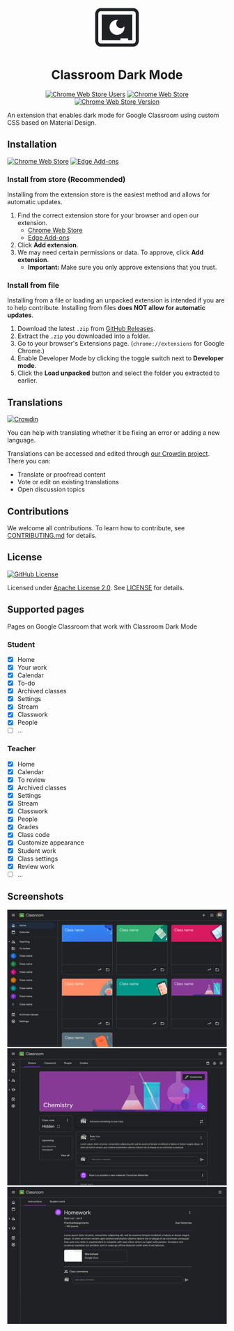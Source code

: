 <p align="center">
  <img width="100" alt="Classroom Dark Mode Logo" src="assets/Logo.png" />
  <h1 align="center">Classroom Dark Mode</h1>
</p>

<div align="center">

[![Chrome Web Store Users](https://img.shields.io/chrome-web-store/users/aaaccioflcfjgpdjonmjcmjkkgonpjfc?label=downloads)](https://chromewebstore.google.com/detail/aaaccioflcfjgpdjonmjcmjkkgonpjfc)
[![Chrome Web Store](https://img.shields.io/chrome-web-store/stars/aaaccioflcfjgpdjonmjcmjkkgonpjfc)](https://chromewebstore.google.com/detail/aaaccioflcfjgpdjonmjcmjkkgonpjfc)
[![Chrome Web Store Version](https://img.shields.io/chrome-web-store/v/aaaccioflcfjgpdjonmjcmjkkgonpjfc?label=version)](https://chromewebstore.google.com/detail/aaaccioflcfjgpdjonmjcmjkkgonpjfc)

</div>

An extension that enables dark mode for Google Classroom using custom CSS based on Material Design.

## Installation

[![Chrome Web Store](https://img.shields.io/badge/download-chrome?logo=googlechrome&logoColor=white&label=Chrome%20Web%20Store)](https://chromewebstore.google.com/detail/aaaccioflcfjgpdjonmjcmjkkgonpjfc)
[![Edge Add-ons](https://img.shields.io/badge/download-edge?logo=microsoftedge&label=Edge%20Add-ons)](https://microsoftedge.microsoft.com/addons/detail/fhpldkanibjpfcecmiibplfmbhnabogo)

<!-- [![Firefox Add-ons](https://img.shields.io/badge/download-Firefox?logo=firefox&logoColor=white&label=Firefox%20add-ons)](https://addons.mozilla.org/en-US/firefox/addon/) -->
<!-- [![Opera Add-ons](https://img.shields.io/badge/download-opera?logo=opera&logoColor=white&label=Opera%20add-ons)](https://addons.opera.com/en/extensions/details/) -->

### Install from store (Recommended)

Installing from the extension store is the easiest method and allows for automatic updates.

1. Find the correct extension store for your browser and open our extension.
   - [Chrome Web Store](https://chromewebstore.google.com/detail/aaaccioflcfjgpdjonmjcmjkkgonpjfc)
   - [Edge Add-ons](https://microsoftedge.microsoft.com/addons/detail/fhpldkanibjpfcecmiibplfmbhnabogo)
     <!-- * [Opera Add-ons](https://addons.opera.com/en/extensions/details/) -->
     <!-- * [Firefox Add-ons](https://addons.mozilla.org/en-US/firefox/addon/) -->
2. Click **Add extension**.
3. We may need certain permissions or data. To approve, click **Add extension**.
   - **Important:** Make sure you only approve extensions that you trust.

### Install from file

Installing from a file or loading an unpacked extension is intended if you are to help contribute. Installing from files **does NOT allow for automatic updates**.

1. Download the latest `.zip` from [GitHub Releases](/releases).
2. Extract the `.zip` you downloaded into a folder.
3. Go to your browser's Extensions page. (`chrome://extensions` for Google Chrome.)
4. Enable Developer Mode by clicking the toggle switch next to **Developer mode**.
5. Click the **Load unpacked** button and select the folder you extracted to earlier.

## Translations

[![Crowdin](https://badges.crowdin.net/classroom-dark-mode/localized.svg)](https://crowdin.com/project/classroom-dark-mode)

You can help with translating whether it be fixing an error or adding a new language.

Translations can be accessed and edited through [our Crowdin project](https://crowdin.com/project/classroom-dark-mode). There you can:

- Translate or proofread content
- Vote or edit on existing translations
- Open discussion topics

## Contributions

We welcome all contributions. To learn how to contribute, see [CONTRIBUTING.md](/.github/CONTRIBUTING.md) for details.

## License

[![GitHub License](https://img.shields.io/github/license/RyanLua/ClassroomDarkMode)](https://github.com/RyanLua/ClassroomDarkMode/blob/main/LICENSE)

Licensed under [Apache License 2.0](https://www.apache.org/licenses/). See [LICENSE](LICENSE) for details.

## Supported pages

Pages on Google Classroom that work with Classroom Dark Mode

### Student

- [x] Home
- [x] Your work
- [x] Calendar
- [x] To-do
- [x] Archived classes
- [x] Settings
- [x] Stream
- [x] Classwork
- [x] People
- [ ] ...

### Teacher

- [x] Home
- [x] Calendar
- [x] To review
- [x] Archived classes
- [x] Settings
- [x] Stream
- [x] Classwork
- [x] People
- [x] Grades
- [x] Class code
- [x] Customize appearance
- [x] Student work
- [x] Class settings
- [x] Review work
- [ ] ...

## Screenshots

![Screenshot of Home page](assets/Home%20screenshot.png)
![Screenshot of Class page](assets/Class%20screenshot.png)
![Screenshot of Assignment page](assets/Assignment%20screenshot.png)
